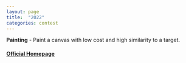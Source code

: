```yaml
---
layout: page
title:  "2022"
categories: contest
---
```

**Painting** - Paint a canvas with low cost and high similarity to a target.

#### [Official Homepage](https://icfpcontest2022.github.io/)
